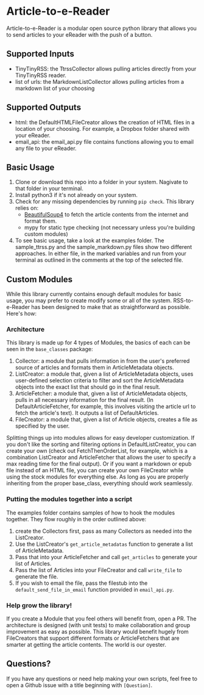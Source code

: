 # Article-to-e-Reader
Article-to-e-Reader is a modular open source python library that allows you to send articles to your eReader with the push of a button.

## Supported Inputs
- TinyTinyRSS: the TtrssCollector allows pulling articles directly from your TinyTinyRSS reader.
- list of urls: the MarkdownListCollector allows pulling articles from a markdown list of your choosing

## Supported Outputs
- html: the DefaultHTMLFileCreator allows the creation of HTML files in a location of your choosing. For example, a Dropbox folder shared with your eReader.
- email_api: the email_api.py file contains functions allowing you to email any file to your eReader.

## Basic Usage
1. Clone or download this repo into a folder in your system. Nagivate to that folder in your terminal.
2. Install python3 if it's not already on your system.
3. Check for any missing dependencies by running `pip check`. This library relies on:
    - [BeautifulSoup4](https://beautiful-soup-4.readthedocs.io/en/latest/) to fetch the article contents from the internet and format them.
    - mypy for static type checking (not necessary unless you're building custom modules)
4. To see basic usage, take a look at the examples folder. The sample_ttrss.py and the sample_markdown.py files show two different approaches. In either file, in the marked variables and run from your terminal as outlined in the comments at the top of the selected file. 

## Custom Modules
While this library currently contains enough default modules for basic usage, you may prefer to create modify some or all of the system. RSS-to-e-Reader has been designed to make that as straightforward as possible. Here's how:

### Architecture
This library is made up for 4 types of Modules, the basics of each can be seen in the `base_classes` package:
1. Collector: a module that pulls information in from the user's preferred source of articles and formats them in ArticleMetadata objects.
2. ListCreator: a module that, given a list of ArticleMetadata objects, uses user-defined selection criteria to filter and sort the ArticleMetadata objects into the exact list that should go in the final result.
3. ArticleFetcher: a module that, given a list of ArticleMetadata objects, pulls in all necessary information for the final result. (In DefaultArticleFetcher, for example, this involves visiting the article url to fetch the article's text). It outputs a list of DefaultArticles.
4. FileCreator: a module that, given a list of Article objects, creates a file as specified by the user.

Splitting things up into modules allows for easy developer customization. If you don't like the sorting and filtering options in DefaultListCreator, you can create your own (check out FetchThenOrderList, for example, which is a combination ListCreator and ArticleFetcher that allows the user to specify a max reading time for the final output). Or if you want a markdown or epub file instead of an HTML file, you can create your own FileCreator while using the stock modules for everything else. As long as you are properly inheriting from the proper base_class, everything should work seamlessly.

### Putting the modules together into a script
The examples folder contains samples of how to hook the modules together. They flow roughly in the order outlined above: 
1. create the Collectors first, pass as many Collectors as needed into the ListCreator.
2. Use the ListCreator's `get_article_metadatas` function to generate a list of ArticleMetadata.
3. Pass that into your ArticleFetcher and call `get_articles` to generate your list of Articles.
4. Pass the list of Articles into your FileCreator and call `write_file` to generate the file.
5. If you wish to email the file, pass the filestub into the `default_send_file_in_email` function provided in `email_api.py`.

### Help grow the library!
If you create a Module that you feel others will benefit from, open a PR. The architecture is designed (with unit tests) to make collaboration and group improvement as easy as possible. This library would benefit hugely from FileCreators that support different formats or ArticleFetchers that are smarter at getting the article contents. The world is our oyester.

## Questions?
If you have any questions or need help making your own scripts, feel free to open a Github issue with a title beginning with `[Question]`.
